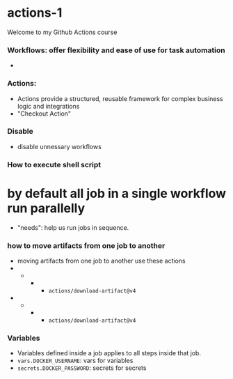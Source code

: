 # actions-1
Welcome to my Github Actions course

### Workflows: offer flexibility and ease of use for task automation
- 
### Actions:  
- Actions provide a structured, reusable framework for complex business logic and integrations
- "Checkout Action" 

### Disable
- disable unnessary workflows

### How to execute shell script

# by default all job in a single workflow run parallelly
- "needs": help us run jobs in sequence.

### how to move artifacts from one job to another
- moving artifacts from one job to another use these actions
- - - - `actions/download-artifact@v4`
- - - - `actions/download-artifact@v4`

### Variables
- Variables defined inside a job applies to all steps inside that job.
- `vars.DOCKER_USERNAME`: vars for variables
- `secrets.DOCKER_PASSWORD`: secrets for secrets
